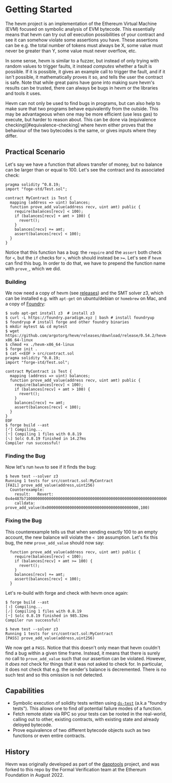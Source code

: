 # Getting Started

The hevm project is an implementation of the Ethereum Virtual Machine (EVM)
focused on symbolic analysis of EVM bytecode. This essentially means that hevm
can try out _all_ execution possibilities of your contract and see it can
somehow violate some assertions you have. These assertions can be e.g. the
total number of tokens must always be X, some value must never be
greater than Y, some value must never overflow, etc.

In some sense, hevm is similar to a fuzzer, but instead of only trying with random
values to trigger faults, it instead _computes_ whether a fault is possible. If
it is possible, it gives an example call to trigger the fault, and if it isn't
possible, it mathematically proves it so, and tells the user the contract is
safe. Note that while great pains have gone into making sure hevm's results can
be trusted, there can always be bugs in hevm or the libraries and tools it uses.

Hevm can not only be used to find bugs in programs, but can also help to make
sure that two programs behave equivalently from the outside. This may be
advantageous when one may be more efficient (use less gas) to execute, but
harder to reason about. This can be done via (equivalence
checking)[#equivalence-checking] where hevm either proves that the behaviour of
the two bytecodes is the same, or gives inputs where they differ.

## Practical Scenario

Let's say we have a function that allows transfer of money, but no balance can
be larger than or equal to 100. Let's see the contract and its associated check:

```solidity
pragma solidity ^0.8.19;
import "foge-std/Test.sol";

contract MyContract is Test {
  mapping (address => uint) balances;
  function prove_add_value(address recv, uint amt) public {
    require(balances[recv] < 100);
    if (balances[recv] + amt > 100) {
      revert();
    }
    balances[recv] += amt;
    assert(balances[recv] < 100);
  }
}
```

Notice that this function has a bug: the `require` and the `assert` both check
for `<`, but the `if` checks for `>`, which should instead be `>=`. Let's see
if `hevm` can find this bug. In order to do that, we have to prepend the
function name with `prove_`, which we did.

### Building

We now need a copy of hevm (see
[releases](https://github.com/argotorg/hevm/releases)) and the SMT solver z3,
which can be installed e.g. with `apt-get` on ubuntu/debian or `homebrew` on Mac,
and a copy of [Foundry](https://getfoundry.sh/):

```shell
$ sudo apt-get install z3  # install z3
$ curl -L https://foundry.paradigm.xyz | bash # install foundryup
$ foundryup # install forge and other foundry binaries
$ mkdir mytest && cd mytest
$ wget https://github.com/argotorg/hevm/releases/download/release/0.54.2/hevm-x86_64-linux
$ chmod +x ./hevm-x86_64-linux
$ forge init .
$ cat <<EOF > src/contract.sol
pragma solidity ^0.8.19;
import "forge-std/Test.sol";

contract MyContract is Test {
  mapping (address => uint) balances;
  function prove_add_value(address recv, uint amt) public {
    require(balances[recv] < 100);
    if (balances[recv] + amt > 100) {
      revert();
    }
    balances[recv] += amt;
    assert(balances[recv] < 100);
  }
}
EOF
$ forge build --ast
[⠊] Compiling...
[⠒] Compiling 1 files with 0.8.19
[⠢] Solc 0.8.19 finished in 14.27ms
Compiler run successful!
```

### Finding the Bug

Now let's run `hevm` to see if it finds the bug:

```shell
$ hevm test --solver z3
Running 1 tests for src/contract.sol:MyContract
[FAIL] prove_add_value(address,uint256)
  Counterexample:
    result:   Revert: 0x4e487b710000000000000000000000000000000000000000000000000000000000000001
    calldata: prove_add_value(0x0000000000000000000000000000000000000000,100)
```

### Fixing the Bug
This counterexample tells us that when sending exactly 100 to an empty account, the new
balance will violate the `< 100` assumption. Let's fix this bug, the new `prove_add_value`
should now say:

```solidity
  function prove_add_value(address recv, uint amt) public {
    require(balances[recv] < 100);
    if (balances[recv] + amt >= 100) {
      revert();
    }
    balances[recv] += amt;
    assert(balances[recv] < 100);
  }
```

Let's re-build with forge and check with hevm once again:

```shell
$ forge build --ast
[⠰] Compiling...
[⠔] Compiling 1 files with 0.8.19
[⠒] Solc 0.8.19 finished in 985.32ms
Compiler run successful!

$ hevm test --solver z3
Running 1 tests for src/contract.sol:MyContract
[PASS] prove_add_value(address,uint256)
```

We now get a `PASS`. Notice that this doesn't only mean that hevm couldn't find
a bug within a given time frame. Instead, it means that there is surely no call
to `prove_add_value` such that our assertion can be violated. However, it *does
not* check for things that it was not asked to check for. In particular, it
does not check that e.g. the sender's balance is decremented. There is no such
test and so this omission is not detected.

## Capabilities

- Symbolic execution of solidity tests written using
    [`ds-test`](https://github.com/dapphub/ds-test/) (a.k.a "foundry tests").
    This allows one to find _all_ potential failure modes of a function.
- Fetch remote state via RPC so your tests can be rooted in the real-world,
    calling out to other, existing contracts, with existing state and already
    deloyed bytecode.
- Prove equivalence of two different bytecode objects such as two functions or
    even entire contracts.

## History
Hevm was originally developed as part of the
[dapptools](https://github.com/dapphub/dapptools/) project, and was forked to
this repo by the Formal Verification team at the Ethereum Foundation in August 2022.

